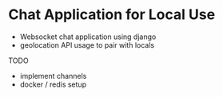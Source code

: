 # Chat Application for Local Use

- Websocket chat application using django
- geolocation API usage to pair with locals

TODO
- implement channels
- docker / redis setup